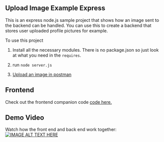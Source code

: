 ## Upload Image Example Express

This is an express node.js sample project that shows how an image sent to the backend can be handled. You can use this to create a backend that stores user uploaded profile pictures for example.

To use this project

1. Install all the necessary modules. There is no package.json so just look at what you need in the `requires`.

2. run `node server.js`

3. [Upload an image in postman](https://stackoverflow.com/questions/39660074/post-image-data-using-postman#answer-39663104)

## Frontend

Check out the frontend companion code [code here.](https://github.com/DashBarkHuss/react-dropzone-sample)

## Demo Video

Watch how the front end and back end work together:
[![IMAGE ALT TEXT HERE](https://img.youtube.com/vi/_CZtTBHZn0o/0.jpg)](https://www.youtube.com/watch?v=_CZtTBHZn0o)

